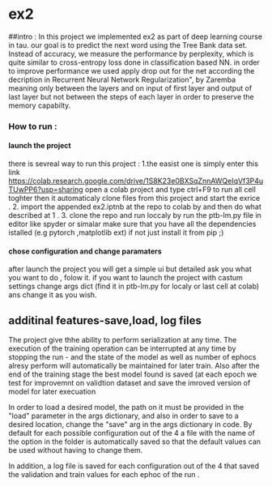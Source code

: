 # ex2

##intro : 
In this project we implemented ex2 as part of deep learning course in tau.
our goal is to predict the next word using the  Tree Bank data set.
Instead of accuracy, we measure the performance by perplexity, which is quite similar to cross-entropy loss done in classification based
NN.
in order to improve performance we used  apply drop out for the net according the decription in Recurrent Neural
Network Regularization", by Zaremba meaning only between the layers and on input of first layer and output of last layer but not between the steps of each layer
in order to preserve the memory capabilty.

### How to run :
#### launch the project 
  there is sevreal way to run this project :
  1.the easist one is simply enter this link https://colab.research.google.com/drive/1S8K23e0BXSqZnnAWQeIqVf3P4uTUwPP6?usp=sharing
  open a colab project and type ctrl+F9 to run all cell toghter then it automaticaly clone files from this project and start the exrice .
  2. import the appended ex2.iptnb at the repo to colab by  and then do what described at 1 .
  3. clone the repo and run loccaly by run the ptb-lm.py file in editor like spyder or simalar make sure that you have all the dependencies istalled (e.g pytorch ,matplotlib ext)
  if not just install it from pip ;)
  #### chose configuration and change paramaters 
  after launch the project you will get a simple ui but detailed ask you what you want to do , folow it.
  if you want to launch the project with castum settings change args dict (find it in ptb-lm.py for localy or last cell at colab) ans change it as you wish.
  
  ## additinal features-save,load, log files
  
  The project give thhe ability to perform serialization at any time.
   The execution of the training operation can be interrupted at any time by stopping the run - and the state of the model as well as number of ephocs alresy perform  will        automatically be maintained for later train.
  Also after the end of the training stage  the best model found is saved (at each epoch we test for improvemnt on validtion dataset and save the imroved version of model for later execuation 

  In order to load a desired model, the path on it must be provided in the "load" parameter in the args dictionary, and also in order to save to a desired location, change the  "save" arg in the args dictionary in code.
  By default for each possible configuration out of the 4 a file with the name of the option in the folder is automatically saved so that the default values can be used without having to change them.

  In addition, a log file is saved for each configuration out of the 4   that saved the validation and train values for each ephoc of the run .

